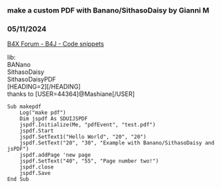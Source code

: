 ### make a custom PDF with Banano/SithasoDaisy by Gianni M
### 05/11/2024
[B4X Forum - B4J - Code snippets](https://www.b4x.com/android/forum/threads/161059/)

lib:  
BANano  
SithasoDaisy  
SithasoDaisyPDF  
[HEADING=2][/HEADING]  
thanks to [USER=44364]@Mashiane[/USER]   
  

```B4X
Sub makepdf  
    Log("make pdf")  
    Dim jspdf As SDUIJSPDF  
    jspdf.Initialize(Me, "pdfEvent", "test.pdf")  
    jspdf.Start  
    jspdf.SetText1("Hello World", "20", "20")  
    jspdf.SetText("20", "30", "Example with Banano/SithasoDaisy and jsPDF")  
    jspdf.addPage 'new page  
    jspdf.SetText("40", "55", "Page number two!")  
    jspdf.close  
    jspdf.Save  
End Sub
```